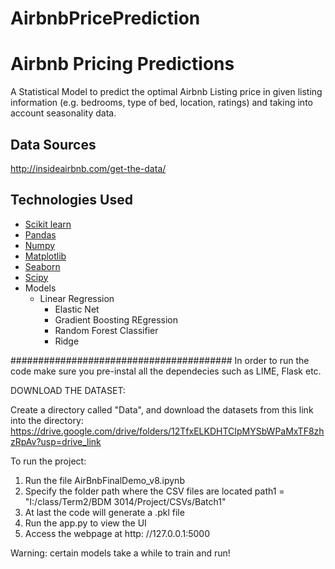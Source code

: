 # AirbnbPricePrediction
# Airbnb Pricing Predictions

A Statistical Model to predict the optimal Airbnb Listing price in given listing information (e.g. bedrooms, type of bed, location, ratings) and taking into account seasonality data.

## Data Sources
http://insideairbnb.com/get-the-data/


## Technologies Used
- [Scikit learn](http://scikit-learn.org/stable)
- [Pandas](http://pandas.pydata.org/)
- [Numpy](http://www.numpy.org/)
- [Matplotlib](http://matplotlib.org/)
- [Seaborn](http://seaborn.pydata.org/)
- [Scipy](https://www.scipy.org/)
- Models
	+ Linear Regression
        + Elastic Net
        + Gradient Boosting REgression
        + Random Forest Classifier
        + Ridge

########################################
In order to run the code make sure you pre-instal all the dependecies such as LIME, Flask etc.

DOWNLOAD THE DATASET:

Create a directory called "Data", and download the datasets from this link into the directory:
https://drive.google.com/drive/folders/12TfxELKDHTCIpMYSbWPaMxTF8zhzRpAv?usp=drive_link

To run the project:
1. Run the file AirBnbFinalDemo_v8.ipynb
2. Specify the folder path where the CSV files are located
   path1 = "I:/class/Term2/BDM 3014/Project/CSVs/Batch1"
3. At last the code will generate a .pkl file
4. Run the app.py to view the UI
5. Access the webpage at http: //127.0.0.1:5000

Warning: certain models take a while to train and run!
